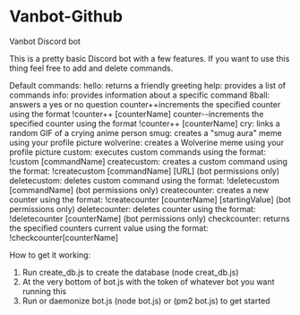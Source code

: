 # Vanbot-Github
Vanbot Discord bot

This is a pretty basic Discord bot with a few features. If you want to use this thing feel free to add and delete commands. 

Default commands:
				hello: returns a friendly greeting
				help: provides a list of commands
			  info: provides information about a specific command
			  8ball: answers a yes or no question
			  counter++increments the specified counter using the format !counter++ [counterName] 
			  counter--increments the specified counter using the format !counter++ [counterName] 
			  cry: links a random GIF of a crying anime person
	  		smug: creates a "smug aura" meme using your profile picture
	  		wolverine: creates a Wolverine meme using your profile picture
	  		custom: executes custom commands using the format: !custom [commandName]
		  	createcustom: creates a custom command using the format: !createcustom [commandName] [URL] (bot permissions only)
		  	deletecustom: deletes custom command using the format: !deletecustom [commandName] (bot permissions only)
		  	createcounter: creates a new counter using the format: !createcounter [counterName] [startingValue] (bot permissions only)
		  	deletecounter: deletes counter using the format: !deletecounter [counterName] (bot permissions only)
		  	checkcounter: returns the specified counters current value using the format: !checkcounter[counterName]

How to get it working: 

1. Run create_db.js to create the database (node creat_db.js)
2. At the very bottom of bot.js with the token of whatever bot you want running this
3. Run or daemonize bot.js (node bot.js) or (pm2 bot.js) to get started

